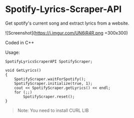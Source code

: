 # Spotify-Lyrics-Scraper-API
Get spotify's current song and extract lyrics from a website.

![Screenshot](https://i.imgur.com/UN6jR4R.png =300x300)

Coded in C++

Usage:
```
SpotifyLyricsScraperAPI SpotifyScraper;

void GetLyrics() 
{
	SpotifyScraper.waitForSpotify();
	SpotifyScraper.initialize(true, 1);
	cout << SpotifyScraper.getLyrics() << endl;
	for (;;)
		SpotifyScraper.reset();
}
```

>Note: You need to install CURL LIB
